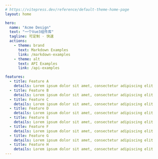 ```yaml
---
# https://vitepress.dev/reference/default-theme-home-page
layout: home

hero:
  name: "Acme Design"
  text: "一个Vue3组件库"
  tagline: 可定制 · 快速
  actions:
    - theme: brand
      text: Markdown Examples
      link: /markdown-examples
    - theme: alt
      text: API Examples
      link: /api-examples

features:
  - title: Feature A
    details: Lorem ipsum dolor sit amet, consectetur adipiscing elit
  - title: Feature B
    details: Lorem ipsum dolor sit amet, consectetur adipiscing elit
  - title: Feature C
    details: Lorem ipsum dolor sit amet, consectetur adipiscing elit
  - title: Feature D
    details: Lorem ipsum dolor sit amet, consectetur adipiscing elit
  - title: Feature E
    details: Lorem ipsum dolor sit amet, consectetur adipiscing elit
  - title: Feature F
    details: Lorem ipsum dolor sit amet, consectetur adipiscing elit
  - title: Feature G
    details: Lorem ipsum dolor sit amet, consectetur adipiscing elit
  - title: Feature H
    details: Lorem ipsum dolor sit amet, consectetur adipiscing elit
---
```

